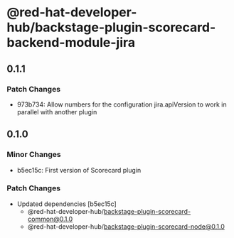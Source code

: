 # @red-hat-developer-hub/backstage-plugin-scorecard-backend-module-jira

## 0.1.1

### Patch Changes

- 973b734: Allow numbers for the configuration jira.apiVersion to work in parallel with another plugin

## 0.1.0

### Minor Changes

- b5ec15c: First version of Scorecard plugin

### Patch Changes

- Updated dependencies [b5ec15c]
  - @red-hat-developer-hub/backstage-plugin-scorecard-common@0.1.0
  - @red-hat-developer-hub/backstage-plugin-scorecard-node@0.1.0

